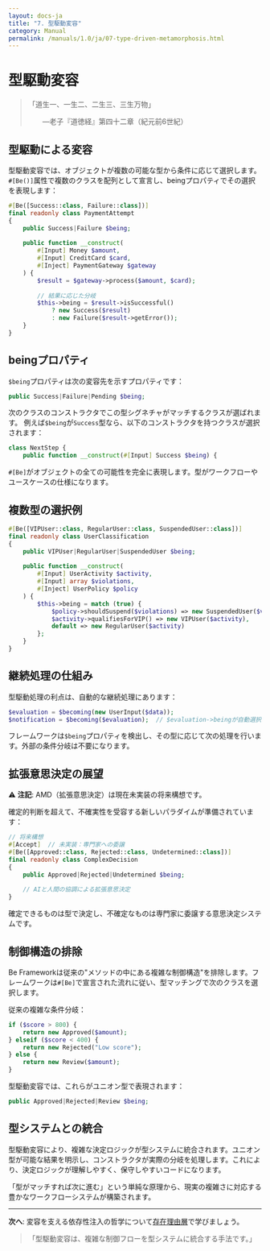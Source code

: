 ```yaml
---
layout: docs-ja
title: "7. 型駆動変容"
category: Manual
permalink: /manuals/1.0/ja/07-type-driven-metamorphosis.html
---
```


# 型駆動変容

> 「道生一、一生二、二生三、三生万物」
>
> 　　—老子『道徳経』第四十二章（紀元前6世紀）

## 型駆動による変容

型駆動変容では、オブジェクトが複数の可能な型から条件に応じて選択します。`#[Be()]`属性で複数のクラスを配列として宣言し、beingプロパティでその選択を表現します：

```php
#[Be([Success::class, Failure::class])]
final readonly class PaymentAttempt
{
    public Success|Failure $being;
    
    public function __construct(
        #[Input] Money $amount,
        #[Input] CreditCard $card,
        #[Inject] PaymentGateway $gateway
    ) {
        $result = $gateway->process($amount, $card);
        
        // 結果に応じた分岐
        $this->being = $result->isSuccessful() 
            ? new Success($result)
            : new Failure($result->getError());
    }
}
```

## beingプロパティ

`$being`プロパティは次の変容先を示すプロパティです：

```php
public Success|Failure|Pending $being;
```

次のクラスのコンストラクタでこの型シグネチャがマッチするクラスが選ばれます。
例えば`$being`が`Success`型なら、以下のコンストラクタを持つクラスが選択されます：

```php
class NextStep {
    public function __construct(#[Input] Success $being) {
```

`#[Be]`がオブジェクトの全ての可能性を完全に表現します。型がワークフローやユースケースの仕様になります。

## 複数型の選択例

```php
#[Be([VIPUser::class, RegularUser::class, SuspendedUser::class])]
final readonly class UserClassification
{
    public VIPUser|RegularUser|SuspendedUser $being;
    
    public function __construct(
        #[Input] UserActivity $activity,
        #[Input] array $violations,
        #[Inject] UserPolicy $policy
    ) {
        $this->being = match (true) {
            $policy->shouldSuspend($violations) => new SuspendedUser($violations),
            $activity->qualifiesForVIP() => new VIPUser($activity),
            default => new RegularUser($activity)
        };
    }
}
```

## 継続処理の仕組み

型駆動処理の利点は、自動的な継続処理にあります：

```php
$evaluation = $becoming(new UserInput($data));
$notification = $becoming($evaluation);  // $evaluation->beingが自動選択される
```

フレームワークは`$being`プロパティを検出し、その型に応じて次の処理を行います。外部の条件分岐は不要になります。

## 拡張意思決定の展望

⚠️ **注記**: AMD（拡張意思決定）は現在未実装の将来構想です。

確定的判断を超えて、不確実性を受容する新しいパラダイムが準備されています：

```php
// 将来構想
#[Accept]  // 未実装：専門家への委譲
#[Be([Approved::class, Rejected::class, Undetermined::class])]
final readonly class ComplexDecision
{
    public Approved|Rejected|Undetermined $being;
    
    // AIと人間の協調による拡張意思決定
}
```

確定できるものは型で決定し、不確定なものは専門家に委譲する意思決定システムです。

## 制御構造の排除

Be Frameworkは従来の"メソッドの中にある複雑な制御構造"を排除します。フレームワークは`#[Be]`で宣言された流れに従い、型マッチングで次のクラスを選択します。

従来の複雑な条件分岐：

```php
if ($score > 800) {
    return new Approved($amount);
} elseif ($score < 400) {
    return new Rejected("Low score");
} else {
    return new Review($amount);
}
```

型駆動変容では、これらがユニオン型で表現されます：

```php
public Approved|Rejected|Review $being;
```

## 型システムとの統合

型駆動変容により、複雑な決定ロジックが型システムに統合されます。ユニオン型が可能な結果を明示し、コンストラクタが実際の分岐を処理します。これにより、決定ロジックが理解しやすく、保守しやすいコードになります。

「型がマッチすれば次に進む」という単純な原理から、現実の複雑さに対応する豊かなワークフローシステムが構築されます。

---

**次へ**: 変容を支える依存性注入の哲学について[存在理由層](./08-reason-layer.html)で学びましょう。

> 「型駆動変容は、複雑な制御フローを型システムに統合する手法です。」
